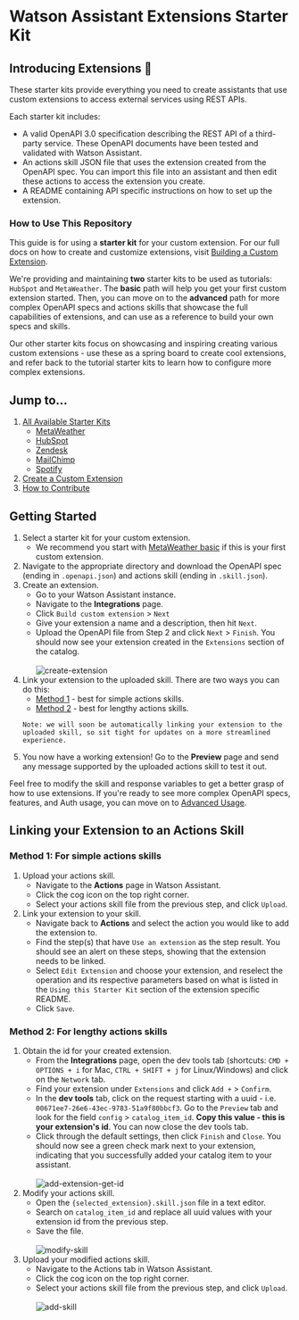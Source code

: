 # Watson Assistant Extensions Starter Kit

## Introducing Extensions :tada:

These starter kits provide everything you need to create assistants that use custom extensions to access external services using REST APIs.

Each starter kit includes:

- A valid OpenAPI 3.0 specification describing the REST API of a third-party service. These OpenAPI documents have been tested and validated with Watson Assistant.
- An actions skill JSON file that uses the extension created from the OpenAPI spec. You can import this file into an assistant and then edit these actions to access the extension you create.
- A README containing API specific instructions on how to set up the extension.

### How to Use This Repository
This guide is for using a **starter kit** for your custom extension. For our full docs on how to create and customize extensions, visit [Building a Custom Extension](https://cloud.ibm.com/docs/watson-assistant?topic=watson-assistant-build-custom-extension). 

We're providing and maintaining **two** starter kits to be used as tutorials: `HubSpot` and `MetaWeather`. The **basic** path will help you get your first custom extension started. Then, you can move on to the **advanced** path for more complex OpenAPI specs and actions skills that showcase the full capabilities of extensions, and can use as a reference to build your own specs and skills.

Our other starter kits focus on showcasing and inspiring creating various custom extensions - use these as a spring board to create cool extensions, and refer back to the tutorial starter kits to learn how to configure more complex extensions.

## Jump to...
1. [All Available Starter Kits](./starter-kits/)
    - [MetaWeather](./starter-kits/metaweather/)
    - [HubSpot](./starter-kits/hubspot/)
    - [Zendesk](./starter-kits/zendesk/)
    - [MailChimp](./starter-kits/mailchimp/)
    - [Spotify](./starter-kits/spotify/)
1. [Create a Custom Extension](#getting-started)
1. [How to Contribute](./docs/CONTRIBUTING.md)

## Getting Started
1. Select a starter kit for your custom extension.
    - We recommend you start with [MetaWeather basic](./starter-kits/metaweather/basic) if this is your first custom extension.
1. Navigate to the appropriate directory and download the OpenAPI spec (ending in `.openapi.json`) and actions skill (ending in `.skill.json`). 
1. Create an extension.
    - Go to your Watson Assistant instance.
    - Navigate to the **Integrations** page.
    - Click `Build custom extension` > `Next`
    - Give your extension a name and a description, then hit `Next`.
    - Upload the OpenAPI file from Step 2 and click `Next` > `Finish`. You should now see your extension created in the `Extensions` section of the catalog.
    <br><br>
    ![create-extension](./assets/create-extension.gif)
1. Link your extension to the uploaded skill. There are two ways you can do this: <br>
    - [Method 1](#method-1-best-for-simple-actions-skills) - best for simple actions skills.
    - [Method 2](#method-2-best-for-lengthy-actions-skills) - best for lengthy actions skills. <br>
    ```
    Note: we will soon be automatically linking your extension to the uploaded skill, so sit tight for updates on a more streamlined experience.
    ```
1. You now have a working extension! Go to the **Preview** page and send any message supported by the uploaded actions skill to test it out.

Feel free to modify the skill and response variables to get a better grasp of how to use extensions. If you're ready to see more complex OpenAPI specs, features, and Auth usage, you can move on to [Advanced Usage](./docs/ADVANCED_USAGE.md).

## Linking your Extension to an Actions Skill
### **Method 1**: For simple actions skills
1. Upload your actions skill.
    - Navigate to the **Actions** page in Watson Assistant.
    - Click the cog icon on the top right corner.
    - Select your actions skill file from the previous step, and click `Upload`.
1. Link your extension to your skill.
    - Navigate back to **Actions** and select the action you would like to add the extension to.
    - Find the step(s) that have `Use an extension` as the step result. You should see an alert on these steps, showing that the extension needs to be linked.
    - Select `Edit Extension` and choose your extension, and reselect the operation and its respective parameters based on what is listed in the `Using this Starter Kit` section of the extension specific README.
    - Click `Save`.            
### **Method 2**: For lengthy actions skills
1. Obtain the id for your created extension.
    - From the **Integrations** page, open the dev tools tab (shortcuts: `CMD + OPTIONS + i` for Mac, `CTRL + SHIFT + j` for Linux/Windows) and click on the `Network` tab.
    - Find your extension under `Extensions` and click `Add +` > `Confirm`.
    - In the **dev tools** tab, click on the request starting with a uuid - i.e. `00671ee7-26e6-43ec-9783-51a9f80bbcf3`. Go to the `Preview` tab and look for the field `config`  > `catalog_item_id`. **Copy this value - this is your extension's id**. You can now close the dev tools tab.
    - Click through the default settings, then click `Finish` and `Close`. You should now see a green check mark next to your extension, indicating that you successfully added your catalog item to your assistant.
    <br><br>
    ![add-extension-get-id](./assets/add-extension-get-id.gif)
1. Modify your actions skill.
    - Open the `{selected_extension}.skill.json` file in a text editor.
    - Search on `catalog_item_id` and replace all uuid values with your extension id from the previous step.
    - Save the file.
    <br><br>
    ![modify-skill](./assets/modify-skill.gif)
1. Upload your modified actions skill.
    - Navigate to the Actions tab in Watson Assistant.
    - Click the cog icon on the top right corner.
    - Select your actions skill file from the previous step, and click `Upload`.
     <br><br>
    ![add-skill](./assets/add-skill.gif)
